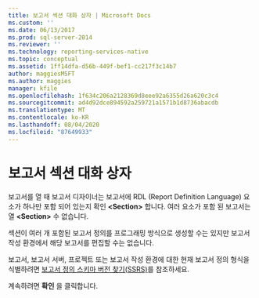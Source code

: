 ```yaml
---
title: 보고서 섹션 대화 상자 | Microsoft Docs
ms.custom: ''
ms.date: 06/13/2017
ms.prod: sql-server-2014
ms.reviewer: ''
ms.technology: reporting-services-native
ms.topic: conceptual
ms.assetid: 1ff14dfa-d56b-449f-bef1-cc217f3c14b7
author: maggiesMSFT
ms.author: maggies
manager: kfile
ms.openlocfilehash: 1f634c206a2128369d8eee92a6355d26a620c3c4
ms.sourcegitcommit: ad4d92dce894592a259721a1571b1d8736abacdb
ms.translationtype: MT
ms.contentlocale: ko-KR
ms.lasthandoff: 08/04/2020
ms.locfileid: "87649933"
---
```

# <a name="report-sections-dialog-box"></a>보고서 섹션 대화 상자
  보고서를 열 때 보고서 디자이너는 보고서에 RDL (Report Definition Language) 요소가 하나만 포함 되어 있는지 확인 **\<Section>** 합니다. 여러 요소가 포함 된 보고서는 열 **\<Section>** 수 없습니다.  
  
 섹션이 여러 개 포함된 보고서 정의를 프로그래밍 방식으로 생성할 수는 있지만 보고서 작성 환경에서 해당 보고서를 편집할 수는 없습니다.  
  
 보고서, 보고서 서버, 프로젝트 또는 보고서 작성 환경에 대한 현재 보고서 정의 형식을 식별하려면 [보고서 정의 스키마 버전 찾기&#40;SSRS&#41;](reports/find-the-report-definition-schema-version-ssrs.md)를 참조하세요.  
  
 계속하려면 **확인** 을 클릭합니다.  
  
  

